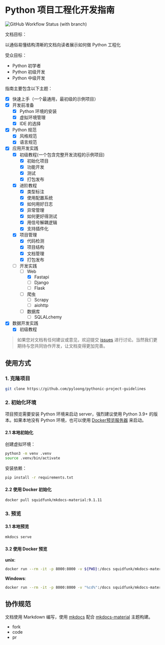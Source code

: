 # Python 项目工程化开发指南

![GitHub Workflow Status (with branch)](https://img.shields.io/github/actions/workflow/status/pyloong/pythonic-project-guidelines/gh-page.yml?style=flat-square)

文档目标：

以通俗易懂结构清晰的文档向读者展示如何做 Python 工程化

受众目标：

- Python 初学者
- Python 初级开发
- Python 中级开发

指南主要包含以下主题：

- [x] 快速上手（一个最通用，最初级的示例项目）
- [x] 开发前准备
    - [x] Python 环境的安装
    - [x] 虚拟环境管理
    - [x] IDE 的选择
- [x] Python 规范
    - [x] 风格规范
    - [x] 语言规范
- [x] 应用开发实践
    - [x] 初级教程(一个包含完整开发流程的示例项目)
        - [x] 初始化项目
        - [x] 功能开发
        - [x] 测试
        - [x] 打包发布
    - [x] 进阶教程
        - [x] 类型标注
        - [x] 使用配置系统
        - [x] 如何用好日志
        - [x] 异常管理
        - [x] 如何更好得测试
        - [x] 用信号解耦逻辑
        - [x] 支持插件化
    - [x] 项目管理
        - [x] 代码检测
        - [x] 项目结构
        - [x] 文档管理
        - [x] 打包发布
    - [ ] 开发实践
        - [ ] Web
            - [x] Fastapi
            - [ ] Django
            - [ ] Flask
        - [ ] 爬虫
            - [ ] Scrapy
            - [ ] aiohttp
        - [ ] 数据库
            - [ ] SQLALchemy
- [x] 数据开发实践
    - [x] 初级教程

> 如果您对文档有任何建议或意见，欢迎提交 [issues](https://github.com/pyloong/pythonic-project-guidelines/issues)
> 进行讨论。当然我们更期待与您共同协作开发，让文档变得更加完善。

## 使用方式

### 1. 克隆项目

```bash
git clone https://github.com/pyloong/pythonic-project-guidelines
```

### 2. 初始化环境

项目预览需要安装 Python 环境来启动 server，强烈建议使用 Python 3.9+ 的版本。如果本地没有 Python
环境，也可以使用 [Docker预览服务器](https://squidfunk.github.io/mkdocs-material/creating-your-site/#creating-your-site)
来启动。

#### 2.1 本地初始化

创建虚拟环境：

```bash
python3 -m venv .venv
source .venv/bin/activate
```

安装依赖：

```bash
pip install -r requirements.txt
```

#### 2.2 使用 Docker 初始化

```bash
docker pull squidfunk/mkdocs-material:9.1.11
```

### 3. 预览

#### 3.1 本地预览

```bash
mkdocs serve
```

#### 3.2 使用 Docker 预览

**unix**:

```bash
docker run --rm -it -p 8000:8000 -v ${PWD}:/docs squidfunk/mkdocs-material:9.1.11
```

**Windows**:

```bash
docker run --rm -it -p 8000:8000 -v "%cd%":/docs squidfunk/mkdocs-material:9.1.11
```

## 协作规范

文档使用 Markdown 编写，使用 [mkdocs](https://www.mkdocs.org/)
配合 [mkdocs-material](https://squidfunk.github.io/mkdocs-material/) 主题构建。

- fork
- code
- pr
